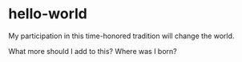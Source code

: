 # hello-world

My participation in this time-honored tradition will change the world.

What more should I add to this? Where was I born?
